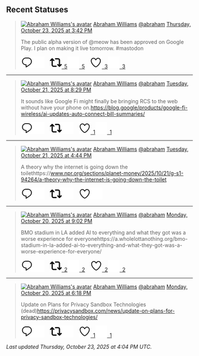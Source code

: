 ## Recent Statuses

> <a href="https://indieweb.social/@abraham"><img alt="Abraham Williams's avatar" src="https://cdn.masto.host/indiewebsocial/accounts/avatars/109/292/540/382/343/163/original/d00f2e03ce9c85b1.jpg" height="24" width="24" ></a> [Abraham Williams](https://indieweb.social/@abraham) [@abraham](https://indieweb.social/@abraham) [Thursday, October 23, 2025 at 3:42 PM](https://indieweb.social/@abraham/115424242322449102)
>
> The public alpha version of @meow has been approved on Google Play. I plan on making it live tomorrow. #mastodon
>
> [![Reply](./images/reply_light.svg#gh-light-mode-only "Reply")](https://indieweb.social/@abraham/115424242322449102#gh-light-mode-only)[![Reply](./images/reply.svg#gh-dark-mode-only "Reply")](https://indieweb.social/@abraham/115424242322449102#gh-dark-mode-only)&emsp;[![Boost](./images/retweet_light.svg#gh-light-mode-only "Boost")&ensp;5](https://indieweb.social/@abraham/115424242322449102#gh-light-mode-only)[![Boost](./images/retweet.svg#gh-dark-mode-only "Boost")&ensp;5](https://indieweb.social/@abraham/115424242322449102#gh-dark-mode-only)&emsp;[![Favorite](./images/like_light.svg#gh-light-mode-only "Favorite")&ensp;3](https://indieweb.social/@abraham/115424242322449102#gh-light-mode-only)[![Favorite](./images/like.svg#gh-dark-mode-only "Favorite")&ensp;3](https://indieweb.social/@abraham/115424242322449102#gh-dark-mode-only)


---

> <a href="https://indieweb.social/@abraham"><img alt="Abraham Williams's avatar" src="https://cdn.masto.host/indiewebsocial/accounts/avatars/109/292/540/382/343/163/original/d00f2e03ce9c85b1.jpg" height="24" width="24" ></a> [Abraham Williams](https://indieweb.social/@abraham) [@abraham](https://indieweb.social/@abraham) [Tuesday, October 21, 2025 at 8:29 PM](https://indieweb.social/@abraham/115414047055480492)
>
> It sounds like Google Fi might finally be bringing RCS to the web without have your phone on.https://blog.google/products/google-fi-wireless/ai-updates-auto-connect-bill-summaries/
>
> [![Reply](./images/reply_light.svg#gh-light-mode-only "Reply")](https://indieweb.social/@abraham/115414047055480492#gh-light-mode-only)[![Reply](./images/reply.svg#gh-dark-mode-only "Reply")](https://indieweb.social/@abraham/115414047055480492#gh-dark-mode-only)&emsp;[![Boost](./images/retweet_light.svg#gh-light-mode-only "Boost")](https://indieweb.social/@abraham/115414047055480492#gh-light-mode-only)[![Boost](./images/retweet.svg#gh-dark-mode-only "Boost")](https://indieweb.social/@abraham/115414047055480492#gh-dark-mode-only)&emsp;[![Favorite](./images/like_light.svg#gh-light-mode-only "Favorite")&ensp;1](https://indieweb.social/@abraham/115414047055480492#gh-light-mode-only)[![Favorite](./images/like.svg#gh-dark-mode-only "Favorite")&ensp;1](https://indieweb.social/@abraham/115414047055480492#gh-dark-mode-only)


---

> <a href="https://indieweb.social/@abraham"><img alt="Abraham Williams's avatar" src="https://cdn.masto.host/indiewebsocial/accounts/avatars/109/292/540/382/343/163/original/d00f2e03ce9c85b1.jpg" height="24" width="24" ></a> [Abraham Williams](https://indieweb.social/@abraham) [@abraham](https://indieweb.social/@abraham) [Tuesday, October 21, 2025 at 4:44 PM](https://indieweb.social/@abraham/115413161199419513)
>
> A theory why the internet is going down the toilethttps://www.npr.org/sections/planet-money/2025/10/21/g-s1-94264/a-theory-why-the-internet-is-going-down-the-toilet
>
> [![Reply](./images/reply_light.svg#gh-light-mode-only "Reply")](https://indieweb.social/@abraham/115413161199419513#gh-light-mode-only)[![Reply](./images/reply.svg#gh-dark-mode-only "Reply")](https://indieweb.social/@abraham/115413161199419513#gh-dark-mode-only)&emsp;[![Boost](./images/retweet_light.svg#gh-light-mode-only "Boost")](https://indieweb.social/@abraham/115413161199419513#gh-light-mode-only)[![Boost](./images/retweet.svg#gh-dark-mode-only "Boost")](https://indieweb.social/@abraham/115413161199419513#gh-dark-mode-only)&emsp;[![Favorite](./images/like_light.svg#gh-light-mode-only "Favorite")](https://indieweb.social/@abraham/115413161199419513#gh-light-mode-only)[![Favorite](./images/like.svg#gh-dark-mode-only "Favorite")](https://indieweb.social/@abraham/115413161199419513#gh-dark-mode-only)


---

> <a href="https://indieweb.social/@abraham"><img alt="Abraham Williams's avatar" src="https://cdn.masto.host/indiewebsocial/accounts/avatars/109/292/540/382/343/163/original/d00f2e03ce9c85b1.jpg" height="24" width="24" ></a> [Abraham Williams](https://indieweb.social/@abraham) [@abraham](https://indieweb.social/@abraham) [Monday, October 20, 2025 at 9:02 PM](https://indieweb.social/@abraham/115408511221070106)
>
> BMO stadium in LA added AI to everything and what they got was a worse experience for everyonehttps://a.wholelottanothing.org/bmo-stadium-in-la-added-ai-to-everything-and-what-they-got-was-a-worse-experience-for-everyone/
>
> [![Reply](./images/reply_light.svg#gh-light-mode-only "Reply")](https://indieweb.social/@abraham/115408511221070106#gh-light-mode-only)[![Reply](./images/reply.svg#gh-dark-mode-only "Reply")](https://indieweb.social/@abraham/115408511221070106#gh-dark-mode-only)&emsp;[![Boost](./images/retweet_light.svg#gh-light-mode-only "Boost")&ensp;2](https://indieweb.social/@abraham/115408511221070106#gh-light-mode-only)[![Boost](./images/retweet.svg#gh-dark-mode-only "Boost")&ensp;2](https://indieweb.social/@abraham/115408511221070106#gh-dark-mode-only)&emsp;[![Favorite](./images/like_light.svg#gh-light-mode-only "Favorite")&ensp;2](https://indieweb.social/@abraham/115408511221070106#gh-light-mode-only)[![Favorite](./images/like.svg#gh-dark-mode-only "Favorite")&ensp;2](https://indieweb.social/@abraham/115408511221070106#gh-dark-mode-only)


---

> <a href="https://indieweb.social/@abraham"><img alt="Abraham Williams's avatar" src="https://cdn.masto.host/indiewebsocial/accounts/avatars/109/292/540/382/343/163/original/d00f2e03ce9c85b1.jpg" height="24" width="24" ></a> [Abraham Williams](https://indieweb.social/@abraham) [@abraham](https://indieweb.social/@abraham) [Monday, October 20, 2025 at 6:18 PM](https://indieweb.social/@abraham/115407869513545201)
>
> Update on Plans for Privacy Sandbox Technologies (dead)https://privacysandbox.com/news/update-on-plans-for-privacy-sandbox-technologies/
>
> [![Reply](./images/reply_light.svg#gh-light-mode-only "Reply")](https://indieweb.social/@abraham/115407869513545201#gh-light-mode-only)[![Reply](./images/reply.svg#gh-dark-mode-only "Reply")](https://indieweb.social/@abraham/115407869513545201#gh-dark-mode-only)&emsp;[![Boost](./images/retweet_light.svg#gh-light-mode-only "Boost")](https://indieweb.social/@abraham/115407869513545201#gh-light-mode-only)[![Boost](./images/retweet.svg#gh-dark-mode-only "Boost")](https://indieweb.social/@abraham/115407869513545201#gh-dark-mode-only)&emsp;[![Favorite](./images/like_light.svg#gh-light-mode-only "Favorite")&ensp;1](https://indieweb.social/@abraham/115407869513545201#gh-light-mode-only)[![Favorite](./images/like.svg#gh-dark-mode-only "Favorite")&ensp;1](https://indieweb.social/@abraham/115407869513545201#gh-dark-mode-only)


_Last updated Thursday, October 23, 2025 at 4:04 PM UTC._
